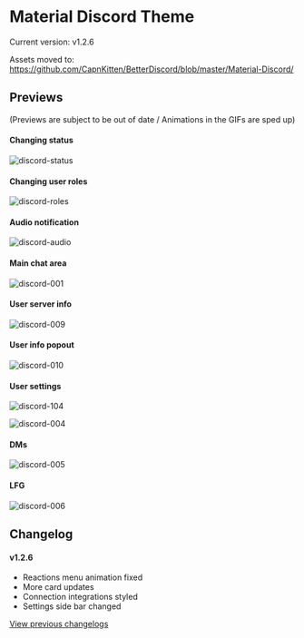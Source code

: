 # Material Discord Theme

Current version: v1.2.6

Assets moved to: https://github.com/CapnKitten/BetterDiscord/blob/master/Material-Discord/

## Previews

(Previews are subject to be out of date / Animations in the GIFs are sped up)
#### Changing status

![discord-status](https://user-images.githubusercontent.com/4013216/36956319-bea5497a-1ffb-11e8-862c-d8a926b1f6a1.gif)

#### Changing user roles

![discord-roles](https://user-images.githubusercontent.com/4013216/36956334-d69b0b82-1ffb-11e8-8860-a171d0887f5c.gif)

#### Audio notification

![discord-audio](https://user-images.githubusercontent.com/4013216/35309728-dc958f5c-007b-11e8-8ff7-dee70cc82e22.gif)

#### Main chat area

![discord-001](https://user-images.githubusercontent.com/4013216/36956289-8bda3a00-1ffb-11e8-9dd5-0ba3fd5d708b.png)

#### User server info

![discord-009](https://user-images.githubusercontent.com/4013216/36956295-9d913924-1ffb-11e8-98eb-495d2bfccd3c.png)

#### User info popout

![discord-010](https://user-images.githubusercontent.com/4013216/36956310-b198a5ce-1ffb-11e8-8e5b-419349818c52.png)

#### User settings

![discord-104](https://user-images.githubusercontent.com/4013216/36956571-210df52a-1ffd-11e8-9a9e-ac8a28164ee7.png)

![discord-004](https://user-images.githubusercontent.com/4013216/35309029-677998e2-0078-11e8-8ac6-e1a7fd710abf.png)

#### DMs

![discord-005](https://user-images.githubusercontent.com/4013216/35309034-6f0c33a8-0078-11e8-9903-0db174c4fe17.png)

#### LFG

![discord-006](https://user-images.githubusercontent.com/4013216/35309040-737da14c-0078-11e8-963d-2cff02b3c251.png)

## Changelog

#### v1.2.6
* Reactions menu animation fixed
* More card updates
* Connection integrations styled
* Settings side bar changed


[View previous changelogs](https://github.com/CapnKitten/BetterDiscord/blob/master/Material-Discord/README.md)
